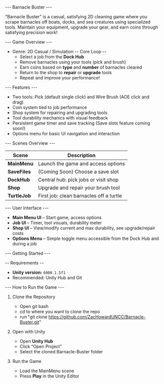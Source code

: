 --- Barnacle Buster ---

"Barnacle Buster" is a casual, satisfying 2D cleaning game where you scrape barnacles off boats, docks, and sea creatures using specialized tools. Maintain your equipment, upgrade your gear, and earn coins through satisfying precision work!


--- Game Overview ---

- Genre: 2D Casual / Simulation
-- Core Loop --
  - Select a job from the **Dock Hub**
  - Remove barnacles using your tools (pick and brush)
  - Earn coins based on **type** and **number** of barnacles cleared
  - Return to the shop to **repair** or **upgrade** tools
  - Repeat and improve your performance!


--- Features ---

- Two tools: Pick (default single click) and Wire Brush (AOE click and drag)
- Coin system tied to job performance
- Shop system for repairing and upgrading tools
- Tool durability mechanics with visual feedback
- Persistent game timer and save tracking (Save slots feature coming soon!)
- Options menu for basic UI navigation and interaction


--- Scenes Overview ---

| Scene        | Description                               |
|--------------|-------------------------------------------|
| **MainMenu** | Launch the game and access options |
| **SaveFiles** | (Coming Soon) Choose a save slot |
| **DockHub** | Central hub: pick jobs or visit shop |
| **Shop** | Upgrade and repair your brush tool |
| **TurtleJob** | First job: clean barnacles off a turtle |


--- User Interface ---

- **Main Menu UI** – Start game, access options
- **Job UI** – Timer, tool visuals, durability meter
- **Shop UI** – View/modify current and max durability, see upgrade/repair costs
- **Options Menu** – Simple toggle menu accessible from the Dock Hub and during a job


--- Getting Started ---

-- Requirements --
  - **Unity version:** `6000.1.5f1`
  - Recommended: Unity Hub and Git

--- How to Run the Game ---

1. Clone the Repository
   - Open git bash
   - cd to where you want to clone the repo
   - run "git clone https://github.com/ZacHowardUNCC/Barnacle-Buster.git"
  
2. Open with Unity
   - Open **Unity Hub**
   - Click "Open Project"
   - Select the cloned Barnacle-Buster folder
   
3. Run the Game
   - Load the MainMenu scene
   - Press **Play** in the Unity Editor
